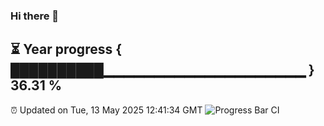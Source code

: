 ### Hi there 👋
⏳ Year progress { ██████████▁▁▁▁▁▁▁▁▁▁▁▁▁▁▁▁▁▁▁▁ } 36.31 %
---
⏰ Updated on Tue, 13 May 2025 12:41:34 GMT
![Progress Bar CI](https://github.com/liununu/liununu/workflows/Progress%20Bar%20CI/badge.svg)
